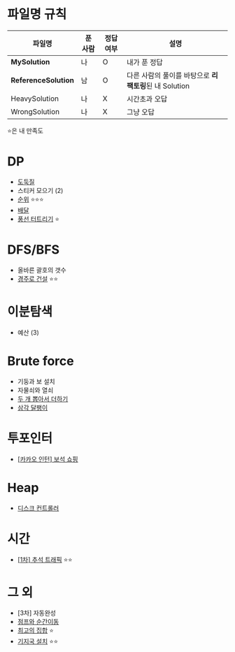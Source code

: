 # 파일명 규칙

|파일명|푼 사람|정답여부|설명|
|--|------|---|--|
|**MySolution**|나|O|내가 푼 정답|
|**ReferenceSolution**|남|O|다른 사람의 풀이를 바탕으로 **리팩토링**된 내 Solution|
|HeavySolution|나|X|시간초과 오답|
|WrongSolution|나|X|그냥 오답|

⭐️은 내 만족도

# DP
* [도둑질](https://github.com/sedmz/programmers/tree/master/도둑질)
* 스티커 모으기 (2)
* [순위](https://github.com/sedmz/programmers/tree/master/순위) ⭐️⭐️⭐️
* [배달](https://github.com/sedmz/programmers/blob/master/배달)
* [풍선 터트리기](https://github.com/sedmz/programmers/tree/master/풍선%20터트리기) ⭐️

# DFS/BFS
* 올바른 괄호의 갯수
* [경주로 건설](https://github.com/sedmz/programmers/tree/master/경주로%20건설) ⭐️⭐️

# 이분탐색
* 예산 (3)

# Brute force
* 기둥과 보 설치
* 자물쇠와 열쇠
* [두 개 뽑아서 더하기](https://github.com/sedmz/programmers/blob/master/두%20개%20뽑아서%20더하기)
* [삼각 달팽이](https://github.com/sedmz/programmers/tree/master/삼각%20달팽이)

# 투포인터
* [[카카오 인턴] 보석 쇼핑](https://github.com/sedmz/programmers/tree/master/%5B카카오%20인턴%5D%20보석%20쇼핑)

# Heap
* [디스크 컨트롤러](https://github.com/sedmz/programmers/tree/master/디스크%20컨트롤러)

# 시간
* [[1차] 추석 트래픽](https://github.com/sedmz/programmers/tree/master/%5B1차%5D%20추석%20트래픽) ⭐️⭐️

# 그 외
* [3차] 자동완성
* [점프와 순간이동](https://github.com/sedmz/programmers/tree/master/점프와%20순간%20이동)
* [최고의 집합](https://github.com/sedmz/programmers/tree/master/최고의%20집합) ⭐️
* [기지국 설치](https://github.com/sedmz/programmers/tree/master/기지국%20설치) ⭐️⭐️
